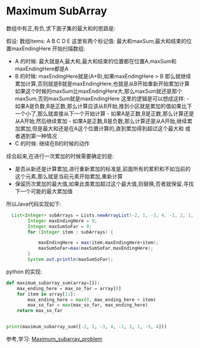 # Maximum SubArray 

数组中有正,有负,求下面子集的最大和的思路是:

假设: 数组Items: A B C D E 
这里有两个标记值: 最大和maxSum,最大和结束的位置maxEndingHere
开始扫描数组:

- A 的时候: 最大就是A,最大和,最大和结束的位置都在位置A,maxSum和maxEndingHere都是A
- B 的时候: maxEndingHere就是(A+B),如果maxEndingHere > B 那么就继续累加计算,否则就是B就是maxEndingHere,也就是从B开始重新开始累加计算
            如果这个时候的maxSum比maxEndingHere大,那么maxSum就还是那个maxSum,否则maxSum就是maxEndingHere
            这里的逻辑是可以想成这样:
            - 如果A是负数,B是正数,那么计算应该从B开始,推到小区就是累加的值如果比下一个小了,那么就直接从下一个开始计算
            - 如果A是正数,B是正数,那么计算还是从A开始,然后继续累加
            - 如果A是正数,B是负数,那么计算还是从A开始,继续累加累加,但是最大和还是在A这个位置计算的,直到累加得到超过这个最大和
                或者遇到第一种情况
- C 的时候: 继续在B的时候的动作

综合起来,在进行一次累加的时候需要确定的是:
- 是否从新还是计算累加,进行重新累加的标准是,前面所有的累积和不如当前的这个元素,那么就是当前元素开始累加,重新计算
- 保留历次累加的最大值,如果此类累加超过这个最大值,则替换,否者就保留,寻找下一个可能的最大累加值

所以Java代码实现如下:

```java
  List<Integer> subArrays = Lists.newArrayList(-2, 1, -3, 4, -1, 2, 1, -5, 4);
        Integer maxEndingHere = 0;
        Integer maxSumSoFar = 0;
        for (Integer item : subArrays) {

            maxEndingHere = max(item,maxEndingHere+item);
            maxSumSoFar=max(maxSumSoFar,maxEndingHere);
        }
        System.out.println(maxSumSoFar);

```

python 的实现:

```python
def maximum_subarray_sum(array=[]):
    max_ending_here = max_so_far = array[0]
    for item in array[1:]:
        max_ending_here = max(0, max_ending_here + item)
        max_so_far = max(max_so_far, max_ending_here)
    return max_so_far


print(maximum_subarray_sum([-2, 1, -3, 4, -1, 2, 1, -5, 4]))
```

参考,学习:
[Maximum_subarray_problem](https://en.wikipedia.org/wiki/Maximum_subarray_problem)
